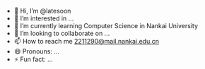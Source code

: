 - 👋 Hi, I’m @latesoon
- 👀 I’m interested in ...
- 🌱 I’m currently learning Computer Science in Nankai University
- 💞️ I’m looking to collaborate on ...
- 📫 How to reach me 2211290@mail.nankai.edu.cn
- 😄 Pronouns: ...
- ⚡ Fun fact: ...

<!---
latesoon/latesoon is a ✨ special ✨ repository because its `README.md` (this file) appears on your GitHub profile.
You can click the Preview link to take a look at your changes.
--->
